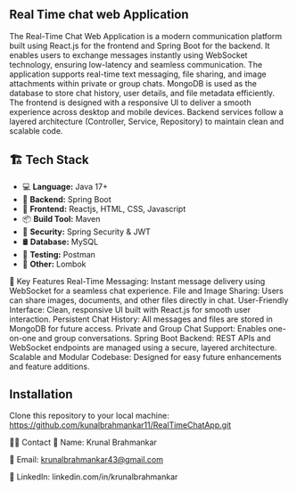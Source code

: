 ## Real Time chat web Application 
The Real-Time Chat Web Application is a modern communication platform built using React.js for the frontend and Spring Boot for the backend. It enables users to exchange messages instantly using WebSocket technology, ensuring low-latency and seamless communication. The application supports real-time text messaging, file sharing, and image attachments within private or group chats. MongoDB is used as the database to store chat history, user details, and file metadata efficiently.
The frontend is designed with a responsive UI to deliver a smooth experience across desktop and mobile devices. Backend services follow a layered architecture (Controller, Service, Repository) to maintain clean and scalable code.

## 🏗️ Tech Stack
- 💻 **Language:** Java 17+
- 🌱 **Backend:** Spring Boot
- 🌱 **Frontend:** Reactjs, HTML, CSS, Javascript
- 📦 **Build Tool:** Maven
- 🔐 **Security:** Spring Security & JWT
- 🛢 **Database:** MySQL
- 🧪 **Testing:** Postman
- 🧩 **Other:** Lombok

🚀 Key Features
Real-Time Messaging: Instant message delivery using WebSocket for a seamless chat experience.
File and Image Sharing: Users can share images, documents, and other files directly in chat.
User-Friendly Interface: Clean, responsive UI built with React.js for smooth user interaction.
Persistent Chat History: All messages and files are stored in MongoDB for future access.
Private and Group Chat Support: Enables one-on-one and group conversations.
Spring Boot Backend: REST APIs and WebSocket endpoints are managed using a secure, layered architecture.
Scalable and Modular Codebase: Designed for easy future enhancements and feature additions.

## Installation 
Clone this repository to your local machine:
https://github.com/kunalbrahmankar11/RealTimeChatApp.git

🙋‍♂️ Contact
📂 Name: Krunal Brahmankar

📂 Email: krunalbrahmankar43@gmail.com

📂 LinkedIn: linkedin.com/in/krunalbrahmankar

